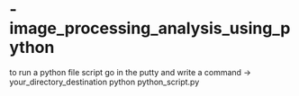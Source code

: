 # -image_processing_analysis_using_python
to run a python file script go in the putty and write a command -> your_directory_destination python python_script.py
